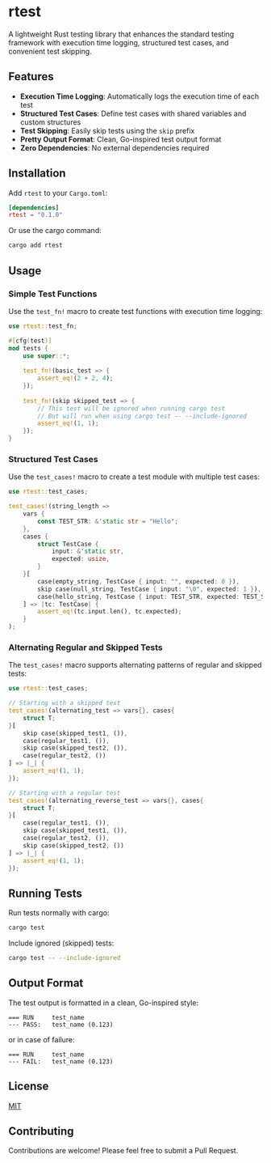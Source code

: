 # rtest

A lightweight Rust testing library that enhances the standard testing framework with execution time logging, structured test cases, and convenient test skipping.

## Features

- **Execution Time Logging**: Automatically logs the execution time of each test
- **Structured Test Cases**: Define test cases with shared variables and custom structures
- **Test Skipping**: Easily skip tests using the `skip` prefix
- **Pretty Output Format**: Clean, Go-inspired test output format
- **Zero Dependencies**: No external dependencies required

## Installation

Add `rtest` to your `Cargo.toml`:

```toml
[dependencies]
rtest = "0.1.0"
```

Or use the cargo command:

```bash
cargo add rtest
```

## Usage

### Simple Test Functions

Use the `test_fn!` macro to create test functions with execution time logging:

```rust
use rtest::test_fn;

#[cfg(test)]
mod tests {
    use super::*;
    
    test_fn!(basic_test => {
        assert_eq!(2 + 2, 4);
    });
    
    test_fn!(skip skipped_test => {
        // This test will be ignored when running cargo test
        // But will run when using cargo test -- --include-ignored
        assert_eq!(1, 1);
    });
}
```

### Structured Test Cases

Use the `test_cases!` macro to create a test module with multiple test cases:

```rust
use rtest::test_cases;

test_cases!(string_length =>
    vars {
        const TEST_STR: &'static str = "Hello";
    }, 
    cases {
        struct TestCase {
            input: &'static str,
            expected: usize,
        }
    }[
        case(empty_string, TestCase { input: "", expected: 0 }),
        skip case(null_string, TestCase { input: "\0", expected: 1 }),
        case(hello_string, TestCase { input: TEST_STR, expected: TEST_STR.len() }),
    ] => |tc: TestCase| {
        assert_eq!(tc.input.len(), tc.expected);
    }
);
```

### Alternating Regular and Skipped Tests

The `test_cases!` macro supports alternating patterns of regular and skipped tests:

```rust
use rtest::test_cases;

// Starting with a skipped test
test_cases!(alternating_test => vars{}, cases{
    struct T;
}[
    skip case(skipped_test1, ()),
    case(regular_test1, ()),
    skip case(skipped_test2, ()),
    case(regular_test2, ())
] => |_| {
    assert_eq!(1, 1);
});

// Starting with a regular test
test_cases!(alternating_reverse_test => vars{}, cases{
    struct T;
}[
    case(regular_test1, ()),
    skip case(skipped_test1, ()),
    case(regular_test2, ()),
    skip case(skipped_test2, ())
] => |_| {
    assert_eq!(1, 1);
});
```

## Running Tests

Run tests normally with cargo:

```bash
cargo test
```

Include ignored (skipped) tests:

```bash
cargo test -- --include-ignored
```

## Output Format

The test output is formatted in a clean, Go-inspired style:

```
=== RUN  	test_name
--- PASS:	test_name (0.123)
```

or in case of failure:

```
=== RUN  	test_name
--- FAIL:	test_name (0.123)
```

## License

[MIT](https://choosealicense.com/licenses/mit/)

## Contributing

Contributions are welcome! Please feel free to submit a Pull Request.